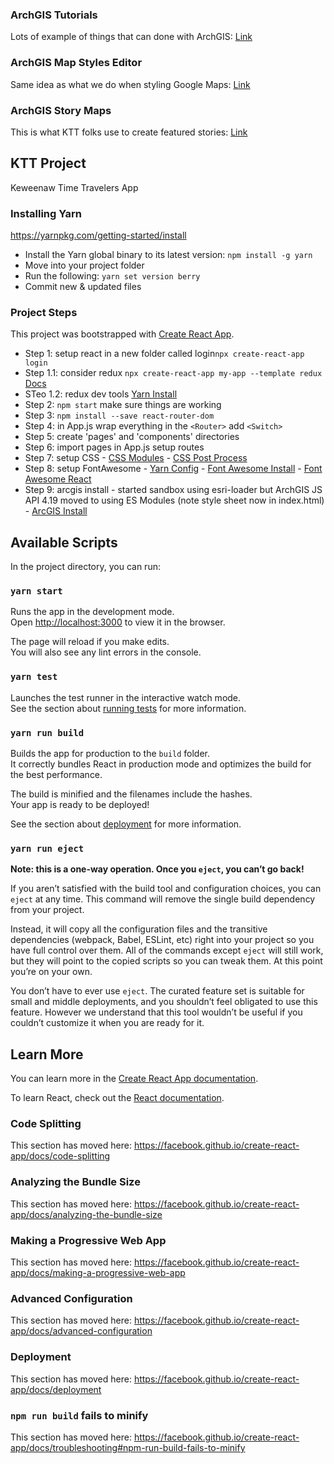 ### ArchGIS Tutorials

Lots of example of things that can done with ArchGIS: [Link](https://developers.arcgis.com/labs/browse/?product=arcgis-online&topic=any)

### ArchGIS Map Styles Editor

Same idea as what we do when styling Google Maps: [Link](https://developers.arcgis.com/vector-tile-style-editor/)

### ArchGIS Story Maps

This is what KTT folks use to create featured stories: [Link](https://storymaps.arcgis.com/)

## KTT Project

Keweenaw Time Travelers App

### Installing Yarn

https://yarnpkg.com/getting-started/install

- Install the Yarn global binary to its latest version: `npm install -g yarn`
- Move into your project folder
- Run the following: `yarn set version berry`
- Commit new & updated files

### Project Steps

This project was bootstrapped with [Create React App](https://github.com/facebook/create-react-app).

- Step 1: setup react in a new folder called login`npx create-react-app login`
- Step 1.1: consider redux `npx create-react-app my-app --template redux` [Docs](https://react-redux.js.org/introduction/getting-started)
- STeo 1.2: redux dev tools [Yarn Install](https://yarnpkg.com/package/redux-devtools-extension)
- Step 2: `npm start` make sure things are working
- Step 3: `npm install --save react-router-dom`
- Step 4: in App.js wrap everything in the `<Router>` add `<Switch>`
- Step 5: create 'pages' and 'components' directories
- Step 6: import pages in App.js setup routes
- Step 7: setup CSS - [CSS Modules](https://create-react-app.dev/docs/adding-a-css-modules-stylesheet) - [CSS Post Process](https://create-react-app.dev/docs/post-processing-css/)
- Step 8: setup FontAwesome - [Yarn Config](https://github.com/FortAwesome/Font-Awesome/issues/16156) - [Font Awesome Install](https://fontawesome.com/how-to-use/on-the-web/setup/using-package-managers) - [Font Awesome React](https://fontawesome.com/how-to-use/on-the-web/using-with/react)
- Step 9: arcgis install - started sandbox using esri-loader but ArchGIS JS API 4.19 moved to using ES Modules (note style sheet now in index.html) - [ArcGIS Install](https://developers.arcgis.com/javascript/latest/es-modules/)

## Available Scripts

In the project directory, you can run:

### `yarn start`

Runs the app in the development mode.<br />
Open [http://localhost:3000](http://localhost:3000) to view it in the browser.

The page will reload if you make edits.<br />
You will also see any lint errors in the console.

### `yarn test`

Launches the test runner in the interactive watch mode.<br />
See the section about [running tests](https://facebook.github.io/create-react-app/docs/running-tests) for more information.

### `yarn run build`

Builds the app for production to the `build` folder.<br />
It correctly bundles React in production mode and optimizes the build for the best performance.

The build is minified and the filenames include the hashes.<br />
Your app is ready to be deployed!

See the section about [deployment](https://facebook.github.io/create-react-app/docs/deployment) for more information.

### `yarn run eject`

**Note: this is a one-way operation. Once you `eject`, you can’t go back!**

If you aren’t satisfied with the build tool and configuration choices, you can `eject` at any time. This command will remove the single build dependency from your project.

Instead, it will copy all the configuration files and the transitive dependencies (webpack, Babel, ESLint, etc) right into your project so you have full control over them. All of the commands except `eject` will still work, but they will point to the copied scripts so you can tweak them. At this point you’re on your own.

You don’t have to ever use `eject`. The curated feature set is suitable for small and middle deployments, and you shouldn’t feel obligated to use this feature. However we understand that this tool wouldn’t be useful if you couldn’t customize it when you are ready for it.

## Learn More

You can learn more in the [Create React App documentation](https://facebook.github.io/create-react-app/docs/getting-started).

To learn React, check out the [React documentation](https://reactjs.org/).

### Code Splitting

This section has moved here: https://facebook.github.io/create-react-app/docs/code-splitting

### Analyzing the Bundle Size

This section has moved here: https://facebook.github.io/create-react-app/docs/analyzing-the-bundle-size

### Making a Progressive Web App

This section has moved here: https://facebook.github.io/create-react-app/docs/making-a-progressive-web-app

### Advanced Configuration

This section has moved here: https://facebook.github.io/create-react-app/docs/advanced-configuration

### Deployment

This section has moved here: https://facebook.github.io/create-react-app/docs/deployment

### `npm run build` fails to minify

This section has moved here: https://facebook.github.io/create-react-app/docs/troubleshooting#npm-run-build-fails-to-minify
